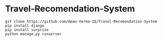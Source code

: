 # Travel-Recomendation-System

    git clone https://github.com/Aman-Verma-28/Travel-Recomendation-System
    pip install django
    pip install surprise
    python manage.py runserver
